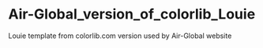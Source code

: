 # Air-Global_version_of_colorlib_Louie
Louie template from colorlib.com version used by Air-Global website
